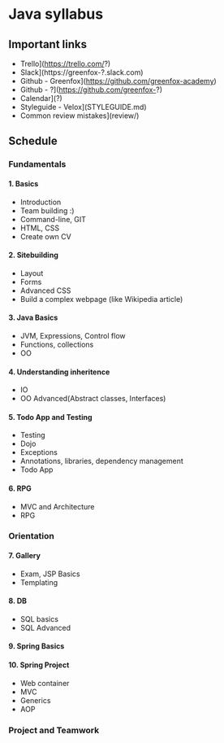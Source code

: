 # Java syllabus

## Important links
- Trello](https://trello.com/?)
- Slack](https://greenfox-?.slack.com)
- Github - Greenfox](https://github.com/greenfox-academy)
- Github - ?](https://github.com/greenfox-?)
- Calendar](?)
- Styleguide - Velox](STYLEGUIDE.md)
- Common review mistakes](review/)

## Schedule

### Fundamentals

#### 1. Basics
- Introduction
- Team building :)
- Command-line, GIT
- HTML, CSS
- Create own CV

#### 2. Sitebuilding
- Layout
- Forms
- Advanced CSS
- Build a complex webpage (like Wikipedia article)

#### 3. Java Basics
- JVM, Expressions, Control flow
- Functions, collections
- OO

#### 4. Understanding inheritence
- IO
- OO Advanced(Abstract classes, Interfaces)

#### 5. Todo App and Testing
- Testing
- Dojo
- Exceptions
- Annotations, libraries, dependency management
- Todo App

#### 6. RPG
- MVC and Architecture
- RPG

### Orientation

#### 7. Gallery
- Exam, JSP Basics
- Templating

#### 8. DB
- SQL basics
- SQL Advanced

#### 9. Spring Basics

#### 10. Spring Project
- Web container
- MVC
- Generics
- AOP


### Project and Teamwork
